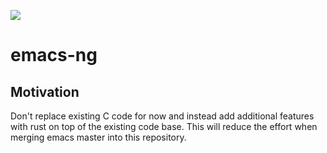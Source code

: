 [![](https://badges.gitter.im/emacs-ng/emacs-ng.svg)](https://gitter.im/emacsng/community)

# emacs-ng

## Motivation

Don't replace existing C code for now and instead add additional features with
rust on top of the existing code base. This will reduce the effort when merging
emacs master into this repository.
